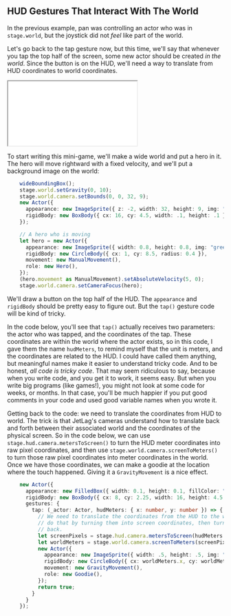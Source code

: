 ## HUD Gestures That Interact With The World

In the previous example, pan was controlling an actor who was in `stage.world`,
but the joystick did not *feel* like part of the world.

Let's go back to the tap gesture now, but this time, we'll say that whenever you
tap the top half of the screen, some new actor should be created *in the world*.
Since the button is on the HUD, we'll need a way to translate from HUD
coordinates to world coordinates.

<iframe src="./game_04.iframe.html"></iframe>

To start writing this mini-game, we'll make a wide world and put a hero in it.
The hero will move rightward with a fixed velocity, and we'll put a background
image on the world:

```typescript
    wideBoundingBox();
    stage.world.setGravity(0, 10);
    stage.world.camera.setBounds(0, 0, 32, 9);
    new Actor({
      appearance: new ImageSprite({ z: -2, width: 32, height: 9, img: "noise.png" }),
      rigidBody: new BoxBody({ cx: 16, cy: 4.5, width: .1, height: .1 }),
    });

    // A hero who is moving
    let hero = new Actor({
      appearance: new ImageSprite({ width: 0.8, height: 0.8, img: "green_ball.png" }),
      rigidBody: new CircleBody({ cx: 1, cy: 8.5, radius: 0.4 }),
      movement: new ManualMovement(),
      role: new Hero(),
    });
    (hero.movement as ManualMovement).setAbsoluteVelocity(5, 0);
    stage.world.camera.setCameraFocus(hero);
```

We'll draw a button on the top half of the HUD.  The `appearance` and
`rigidBody` should be pretty easy to figure out.  But the `tap()` gesture code
will be kind of tricky.

In the code below, you'll see that `tap()` actually receives two parameters: the
actor who was tapped, and the coordinates of the tap.  These coordinates are
within the world where the actor exists, so in this code, I gave them the name
`hudMeters`, to remind myself that the unit is meters, and the coordinates are
related to the HUD.  I could have called them anything, but meaningful names
make it easier to understand tricky code.  And to be honest, *all code is tricky
code*.  That may seem ridiculous to say, because when you write code, and you
get it to work, it seems easy.  But when you write big programs (like games!),
you might not look at some code for weeks, or months.  In that case, you'll be
much happier if you put good comments in your code and used good variable names
when you wrote it.

Getting back to the code: we need to translate the coordinates from HUD to
world.  The trick is that JetLag's cameras understand how to translate back and
forth between their associated world and the coordinates of the physical screen.
So in the code below, we can use `stage.hud.camera.metersToScreen()` to turn the
HUD meter coordinates into raw pixel coordinates, and then use
`stage.world.camera.screenToMeters()` to turn those raw pixel coordinates into
meter coordinates in the world.  Once we have those coordinates, we can make a
goodie at the location where the touch happened.  Giving it a `GravityMovement`
is a nice effect.

```typescript
    new Actor({
      appearance: new FilledBox({ width: 0.1, height: 0.1, fillColor: "#00000000" }),
      rigidBody: new BoxBody({ cx: 8, cy: 2.25, width: 16, height: 4.5 }, { scene: stage.hud }), // put it on the HUD
      gestures: {
        tap: (_actor: Actor, hudMeters: { x: number, y: number }) => {
          // We need to translate the coordinates from the HUD to the world.  We
          // do that by turning them into screen coordinates, then turning them
          // back.
          let screenPixels = stage.hud.camera.metersToScreen(hudMeters.x, hudMeters.y);
          let worldMeters = stage.world.camera.screenToMeters(screenPixels.x, screenPixels.y);
          new Actor({
            appearance: new ImageSprite({ width: .5, height: .5, img: "blue_ball.png" }),
            rigidBody: new CircleBody({ cx: worldMeters.x, cy: worldMeters.y, radius: .25 }),
            movement: new GravityMovement(),
            role: new Goodie(),
          });
          return true;
        }
      }
    });
```
